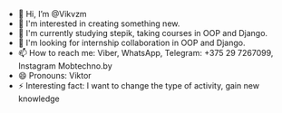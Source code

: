 - 👋 Hi, I’m @Vikvzm
- 👀 I'm interested in creating something new.
- 🌱 I'm currently studying stepik, taking courses in OOP and Django.
- 💞️ I'm looking for internship collaboration in OOP and Django.
- 📫 How to reach me: Viber, WhatsApp, Telegram: +375 29 7267099, Instagram Mobtechno.by
- 😄 Pronouns: Viktor
- ⚡ Interesting fact: I want to change the type of activity, gain new knowledge

<!---
Vikvzm/Vikvzm is a ✨ special ✨ repository because its `README.md` (this file) appears on your GitHub profile.
You can click the Preview link to take a look at your changes.
--->
